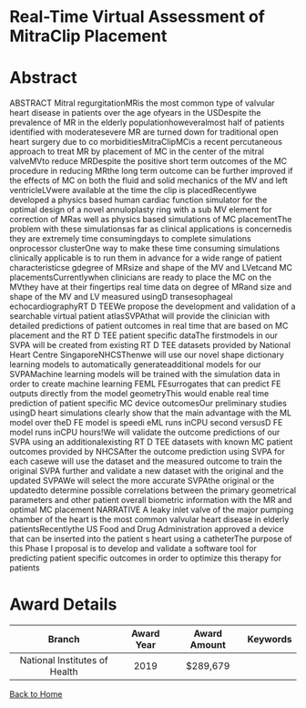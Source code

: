 
Real-Time Virtual Assessment of MitraClip Placement
===================================================

# Abstract


ABSTRACT Mitral regurgitationMRis the most common type of valvular heart disease in patients over the age ofyears in the USDespite the prevalence of MR in the elderly populationhoweveralmost half of patients identified with moderatesevere MR are turned down for traditional open heart surgery due to co morbiditiesMitraClipMCis a recent percutaneous approach to treat MR by placement of MC in the center of the mitral valveMVto reduce MRDespite the positive short term outcomes of the MC procedure in reducing MRthe long term outcome can be further improved if the effects of MC on both the fluid and solid mechanics of the MV and left ventricleLVwere available at the time the clip is placedRecentlywe developed a physics based human cardiac function simulator for the optimal design of a novel annuloplasty ring with a sub MV element for correction of MRas well as physics based simulations of MC placementThe problem with these simulationsas far as clinical applications is concernedis they are extremely time consumingdays to complete simulations onprocessor clusterOne way to make these time consuming simulations clinically applicable is to run them in advance for a wide range of patient characteristicse gdegree of MRsize and shape of the MV and LVetcand MC placementsCurrentlywhen clinicians are ready to place the MC on the MVthey have at their fingertips real time data on degree of MRand size and shape of the MV and LV measured usingD transesophageal echocardiographyRT D TEEWe propose the development and validation of a searchable virtual patient atlasSVPAthat will provide the clinician with detailed predictions of patient outcomes in real time that are based on MC placement and the RT D TEE patient specific dataThe firstmodels in our SVPA will be created from existing RT D TEE datasets provided by National Heart Centre SingaporeNHCSThenwe will use our novel shape dictionary learning models to automatically generateadditional models for our SVPAMachine learning models will be trained with the simulation data in order to create machine learning FEML FEsurrogates that can predict FE outputs directly from the model geometryThis would enable real time prediction of patient specific MC device outcomesOur preliminary studies usingD heart simulations clearly show that the main advantage with the ML model over theD FE model is speedi eML runs inCPU second versusD FE model runs inCPU hours!We will validate the outcome predictions of our SVPA using an additionalexisting RT D TEE datasets with known MC patient outcomes provided by NHCSAfter the outcome prediction using SVPA for each casewe will use the dataset and the measured outcome to train the original SVPA further and validate a new dataset with the original and the updated SVPAWe will select the more accurate SVPAthe original or the updatedto determine possible correlations between the primary geometrical parameters and other patient overall biometric information with the MR and optimal MC placement NARRATIVE A leaky inlet valve of the major pumping chamber of the heart is the most common valvular heart disease in elderly patientsRecentlythe US Food and Drug Administration approved a device that can be inserted into the patient s heart using a catheterThe purpose of this Phase I proposal is to develop and validate a software tool for predicting patient specific outcomes in order to optimize this therapy for patients  

# Award Details

|Branch|Award Year|Award Amount|Keywords|
| :---: | :---: | :---: | :---: |
|National Institutes of Health|2019|$289,679||
  
  


[Back to Home](https://github.com/chrischow/dod_sbir_awards#2451)